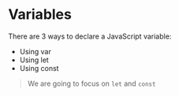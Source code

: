 # Variables

There are 3 ways to declare a JavaScript variable:

- Using var
- Using let
- Using const

> We are going to focus on `let` and `const`
